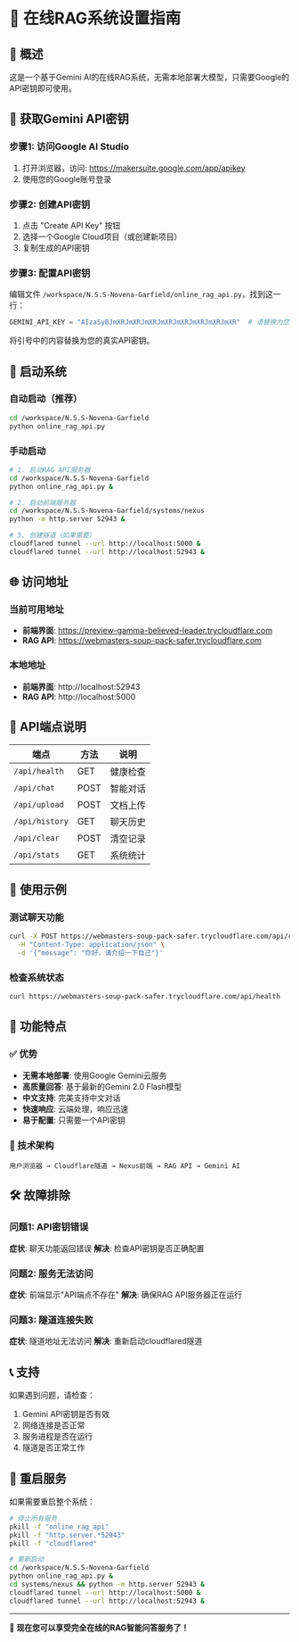 # 🤖 在线RAG系统设置指南

## 🎯 概述
这是一个基于Gemini AI的在线RAG系统，无需本地部署大模型，只需要Google的API密钥即可使用。

## 🔑 获取Gemini API密钥

### 步骤1: 访问Google AI Studio
1. 打开浏览器，访问: https://makersuite.google.com/app/apikey
2. 使用您的Google账号登录

### 步骤2: 创建API密钥
1. 点击 "Create API Key" 按钮
2. 选择一个Google Cloud项目（或创建新项目）
3. 复制生成的API密钥

### 步骤3: 配置API密钥
编辑文件 `/workspace/N.S.S-Novena-Garfield/online_rag_api.py`，找到这一行：
```python
GEMINI_API_KEY = "AIzaSyBJmXRJmXRJmXRJmXRJmXRJmXRJmXRJmXR"  # 请替换为您的实际API密钥
```

将引号中的内容替换为您的真实API密钥。

## 🚀 启动系统

### 自动启动（推荐）
```bash
cd /workspace/N.S.S-Novena-Garfield
python online_rag_api.py
```

### 手动启动
```bash
# 1. 启动RAG API服务器
cd /workspace/N.S.S-Novena-Garfield
python online_rag_api.py &

# 2. 启动前端服务器
cd /workspace/N.S.S-Novena-Garfield/systems/nexus
python -m http.server 52943 &

# 3. 创建隧道（如果需要）
cloudflared tunnel --url http://localhost:5000 &
cloudflared tunnel --url http://localhost:52943 &
```

## 🌐 访问地址

### 当前可用地址
- **前端界面**: https://preview-gamma-believed-leader.trycloudflare.com
- **RAG API**: https://webmasters-soup-pack-safer.trycloudflare.com

### 本地地址
- **前端界面**: http://localhost:52943
- **RAG API**: http://localhost:5000

## 🔧 API端点说明

| 端点 | 方法 | 说明 |
|------|------|------|
| `/api/health` | GET | 健康检查 |
| `/api/chat` | POST | 智能对话 |
| `/api/upload` | POST | 文档上传 |
| `/api/history` | GET | 聊天历史 |
| `/api/clear` | POST | 清空记录 |
| `/api/stats` | GET | 系统统计 |

## 💬 使用示例

### 测试聊天功能
```bash
curl -X POST https://webmasters-soup-pack-safer.trycloudflare.com/api/chat \
  -H "Content-Type: application/json" \
  -d '{"message": "你好，请介绍一下自己"}'
```

### 检查系统状态
```bash
curl https://webmasters-soup-pack-safer.trycloudflare.com/api/health
```

## 🎨 功能特点

### ✅ 优势
- **无需本地部署**: 使用Google Gemini云服务
- **高质量回答**: 基于最新的Gemini 2.0 Flash模型
- **中文支持**: 完美支持中文对话
- **快速响应**: 云端处理，响应迅速
- **易于配置**: 只需要一个API密钥

### 🔧 技术架构
```
用户浏览器 → Cloudflare隧道 → Nexus前端 → RAG API → Gemini AI
```

## 🛠️ 故障排除

### 问题1: API密钥错误
**症状**: 聊天功能返回错误
**解决**: 检查API密钥是否正确配置

### 问题2: 服务无法访问
**症状**: 前端显示"API端点不存在"
**解决**: 确保RAG API服务器正在运行

### 问题3: 隧道连接失败
**症状**: 隧道地址无法访问
**解决**: 重新启动cloudflared隧道

## 📞 支持

如果遇到问题，请检查：
1. Gemini API密钥是否有效
2. 网络连接是否正常
3. 服务进程是否在运行
4. 隧道是否正常工作

## 🔄 重启服务

如果需要重启整个系统：
```bash
# 停止所有服务
pkill -f "online_rag_api"
pkill -f "http.server.*52943"
pkill -f "cloudflared"

# 重新启动
cd /workspace/N.S.S-Novena-Garfield
python online_rag_api.py &
cd systems/nexus && python -m http.server 52943 &
cloudflared tunnel --url http://localhost:5000 &
cloudflared tunnel --url http://localhost:52943 &
```

---

🎉 **现在您可以享受完全在线的RAG智能问答服务了！**